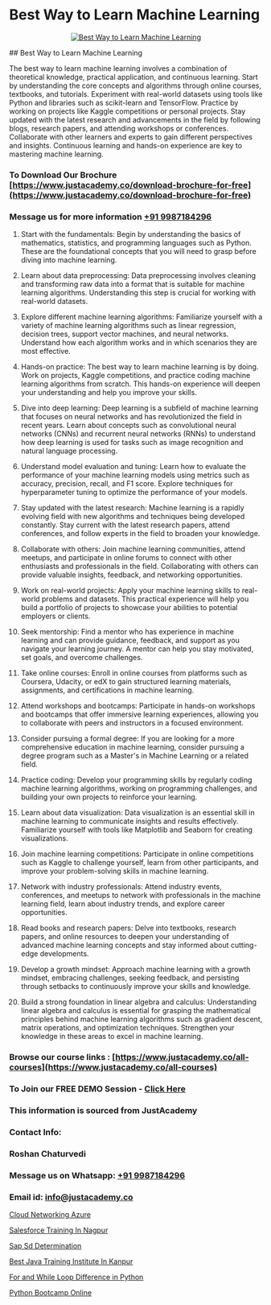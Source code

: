 # Best Way to Learn Machine Learning

<p align="center">
  <a href="https://justacademy.co/course-detail/machine-learning">
    <img src="https://justacademy.co/storage2/course_image/1709713428_course_image.webp" alt="Best Way to Learn Machine Learning">
  </a>
</p>
## Best Way to Learn Machine Learning

The best way to learn machine learning involves a combination of theoretical knowledge, practical application, and continuous learning. Start by understanding the core concepts and algorithms through online courses, textbooks, and tutorials. Experiment with real-world datasets using tools like Python and libraries such as scikit-learn and TensorFlow. Practice by working on projects like Kaggle competitions or personal projects. Stay updated with the latest research and advancements in the field by following blogs, research papers, and attending workshops or conferences. Collaborate with other learners and experts to gain different perspectives and insights. Continuous learning and hands-on experience are key to mastering machine learning.
### To Download Our Brochure [https://www.justacademy.co/download-brochure-for-free](https://www.justacademy.co/download-brochure-for-free)
### Message us for more information [+91 9987184296](https://api.whatsapp.com/send?phone=919987184296)
1) Start with the fundamentals: Begin by understanding the basics of mathematics, statistics, and programming languages such as Python. These are the foundational concepts that you will need to grasp before diving into machine learning.

2) Learn about data preprocessing: Data preprocessing involves cleaning and transforming raw data into a format that is suitable for machine learning algorithms. Understanding this step is crucial for working with real-world datasets.

3) Explore different machine learning algorithms: Familiarize yourself with a variety of machine learning algorithms such as linear regression, decision trees, support vector machines, and neural networks. Understand how each algorithm works and in which scenarios they are most effective.

4) Hands-on practice: The best way to learn machine learning is by doing. Work on projects, Kaggle competitions, and practice coding machine learning algorithms from scratch. This hands-on experience will deepen your understanding and help you improve your skills.

5) Dive into deep learning: Deep learning is a subfield of machine learning that focuses on neural networks and has revolutionized the field in recent years. Learn about concepts such as convolutional neural networks (CNNs) and recurrent neural networks (RNNs) to understand how deep learning is used for tasks such as image recognition and natural language processing.

6) Understand model evaluation and tuning: Learn how to evaluate the performance of your machine learning models using metrics such as accuracy, precision, recall, and F1 score. Explore techniques for hyperparameter tuning to optimize the performance of your models.

7) Stay updated with the latest research: Machine learning is a rapidly evolving field with new algorithms and techniques being developed constantly. Stay current with the latest research papers, attend conferences, and follow experts in the field to broaden your knowledge.

8) Collaborate with others: Join machine learning communities, attend meetups, and participate in online forums to connect with other enthusiasts and professionals in the field. Collaborating with others can provide valuable insights, feedback, and networking opportunities.

9) Work on real-world projects: Apply your machine learning skills to real-world problems and datasets. This practical experience will help you build a portfolio of projects to showcase your abilities to potential employers or clients.

10) Seek mentorship: Find a mentor who has experience in machine learning and can provide guidance, feedback, and support as you navigate your learning journey. A mentor can help you stay motivated, set goals, and overcome challenges.

11) Take online courses: Enroll in online courses from platforms such as Coursera, Udacity, or edX to gain structured learning materials, assignments, and certifications in machine learning.

12) Attend workshops and bootcamps: Participate in hands-on workshops and bootcamps that offer immersive learning experiences, allowing you to collaborate with peers and instructors in a focused environment.

13) Consider pursuing a formal degree: If you are looking for a more comprehensive education in machine learning, consider pursuing a degree program such as a Master's in Machine Learning or a related field.

14) Practice coding: Develop your programming skills by regularly coding machine learning algorithms, working on programming challenges, and building your own projects to reinforce your learning.

15) Learn about data visualization: Data visualization is an essential skill in machine learning to communicate insights and results effectively. Familiarize yourself with tools like Matplotlib and Seaborn for creating visualizations.

16) Join machine learning competitions: Participate in online competitions such as Kaggle to challenge yourself, learn from other participants, and improve your problem-solving skills in machine learning.

17) Network with industry professionals: Attend industry events, conferences, and meetups to network with professionals in the machine learning field, learn about industry trends, and explore career opportunities.

18) Read books and research papers: Delve into textbooks, research papers, and online resources to deepen your understanding of advanced machine learning concepts and stay informed about cutting-edge developments.

19) Develop a growth mindset: Approach machine learning with a growth mindset, embracing challenges, seeking feedback, and persisting through setbacks to continuously improve your skills and knowledge.

20) Build a strong foundation in linear algebra and calculus: Understanding linear algebra and calculus is essential for grasping the mathematical principles behind machine learning algorithms such as gradient descent, matrix operations, and optimization techniques. Strengthen your knowledge in these areas to excel in machine learning.

### Browse our course links : [https://www.justacademy.co/all-courses](https://www.justacademy.co/all-courses) 
### To Join our FREE DEMO Session - [Click Here](https://www.justacademy.co/register-for-course-demo)


### This information is sourced from JustAcademy
### Contact Info:
### Roshan Chaturvedi
### Message us on Whatsapp: [+91 9987184296](https://api.whatsapp.com/send?phone=919987184296)
### Email id: [info@justacademy.co](mailto:info@justacademy.co)
                
[Cloud Networking Azure](https://www.linkedin.com/pulse/cloud-networking-azure-justacademy-hyderabad-2kmpc?trackingId=MsYLdtKjBE8WWHT44Ljt%2Fg%3D%3D&lipi=urn%3Ali%3Apage%3Ad_flagship3_company_admin%3B21p%2FmdWOSTyqjrKANsKvxw%3D%3D)

[Salesforce Training In Nagpur](https://www.linkedin.com/pulse/salesforce-training-nagpur-justacademy-bristol-wgkpe?trackingId=dDnF6g0r6WPQ0PsxE7g3xg%3D%3D&lipi=urn%3Ali%3Apage%3Ad_flagship3_company_admin%3BuQw2P2SXTeivwplSXi08Jg%3D%3D)

[Sap Sd Determination](https://medium.com/@ranemanish460/sap-sd-determination-46fab96ba108)

[Best Java Training Institute In Kanpur](https://medium.com/@kamblerajas684/best-java-training-institute-in-kanpur-b8ea6530db9c)

[For and While Loop Difference in Python](https://justacademyin.github.io/justacademy/for-and-while-loop-difference-in-python)

[Python Bootcamp Online](https://justacademyin.github.io/justacademy/python-bootcamp-online)

